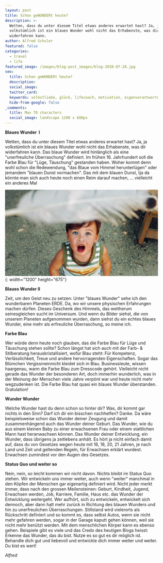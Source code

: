 ```yaml
---
layout: post
title: Schon geWUNDERt heute?
description: >-
  Wetten, dass du unter diesem Titel etwas anderes erwartet hast? Ja, ja
  volkstümlich ist ein blaues Wunder wohl nicht das Erhabenste, was dir
  widerfahren kann.
author: Alfred Schuler
featured: false
categories:
  - travel
  - life
featured_image: /images/blog-post_images/blog-2020-07-28.jpg
seo:
  title: Schon geWUNDERt heute?
  description:
  social_image:
  twitter_card:
  keywords: selbstliebe, glück, lifecoach, motivation, eigenverantwortung, philosophie
  hide-from-google: false
_comments:
  title: Max 70 characters
  social_image: landscape 1200 x 600px
---
```

**Blaues Wunder&nbsp; I**

Wetten, dass du unter diesem Titel etwas anderes erwartet hast? Ja, ja volkstümlich ist ein blaues Wunder wohl nicht das Erhabenste, was dir widerfahren kann. Das blaue Wunder wird hinlänglich als eine "unerfreuliche Überraschung" definiert. Im frühen 16. Jahrhundert soll die Farbe Blau für "Lüge, Täuschung" gestanden haben. Woher kommt denn wohl schon die Redewendung, "das Blaue vom Himmel herunterlügen" oder jemandem "blauen Dunst vormachen". Das mit dem blauen Dunst, tja da könnte man sich auch heute noch einen Reim darauf machen, ... vielleicht ein anderes Mal

![](/images/blog-post_images/blog-2020-07-28.jpg){: width="1200" height="675"}

**Blaues Wunder II**

Zeit, um den Geist neu zu setzen: Unter "blaues Wunder" sehe ich den wunderbaren Planeten ERDE. Da, wo wir unsere physischen Erfahrungen machen dürfen. Dieses Geschenk des Himmels, das weitherum seinesgleichen sucht im Universum. Und wenn du Bilder siehst, die von unserem Planeten aufgenommen wurden, dann siehst du ein echtes blaues Wunder, eine mehr als erfreuliche Überraschung, so meine ich.

**Farbe Blau**

Wer würde denn heute noch glauben, das die Farbe Blau für Lüge und Täuschung stehen sollte? Schon längst hat sich auch mit der Farb- & Stilberatung herauskristallisiert, wofür Blau steht: Für Kompetenz, Verlässlichkeit, Treue und andere hervorragenden Eigenschaften. Sogar das Blümchen Vergissmeinnicht kleidet sich in Blau. Businessleute, wissen haargenau, wann die Farbe Blau zum Dresscode gehört. Vielleicht nicht gerade das Wunder der besonderen Art, doch immerhin wunderlich, was in der Meinung der Menschen viele Jahre verpönt war und heute nicht mehr wegzudenken ist. Die Farbe Blau hat quasi ein blaues Wunder überstanden. Gratulation\!

**Wunder Wunder**

Welche Wunder hast du denn schon so hinter dir? Was, dir kommt gar nichts in den Sinn? Darf ich dir ein bisschen nachhelfen? Danke. Da wäre beispielsweise schon das Wunder deiner Zeugung und damit zusammenhängend auch das Wunder deiner Geburt. Das Wunder, wie du aus einem kleinen Baby zu einer erwachsenen Frau oder einem stattlichen Mann hast heranwachsen können. Das Wunder deiner Entwicklung, ein Wunder, dass übrigens ja zeitlebens anhält. Es hört ja nicht einfach damit auf, dass du von Gesetzes wegen heute mit 16, 18, 20, 21 Jahren, je nach Land und Zeit und geltenden Regeln, für Erwachsen erklärt wurdest. Erwachsen zumindest vor den Augen des Gesetzes.

**Status Quo und weiter so**

Nein, nein, so leicht kommen wir nicht davon. Nichts bleibt im Status Quo stehen. Wir entwickeln uns immer weiter, auch wenn "weiter" manchmal in den Köpfen der Menschen gar eigenartig definiert wird. Nicht jeder merkt immer, dass nach den grossen Meilensteinen: Geburt, Kindheit, Jugend, Erwachsen werden, Job, Karriere, Familie, Haus etc. das Wunder der Entwicklung weitergeht. Wer aufhört, sich zu entwickeln, entwickelt sich dennoch, aber dann halt mehr zurück in Richtung des blauen Wunders und hin zu unerfreulichen Überraschungen. Stillstand wird vielerorts als Rückschritt definiert und so kommt es, dass selbst Autos, wenn sie nicht mehr gefahren werden, sogar in der Garage kaputt gehen können, weil sie nicht mehr benützt werden. Mit dem menschlichen Körper kann es ebenso gehen. Beispiele gibt es viele und das Credo des heutigen Blogs heisst: Erkenne das Wunder, das du bist. Nutze es so gut es dir möglich ist. Behandle dich gut und liebevoll und entwickle dich immer weiter und weiter. Du bist es wert\!

*Alfred*
